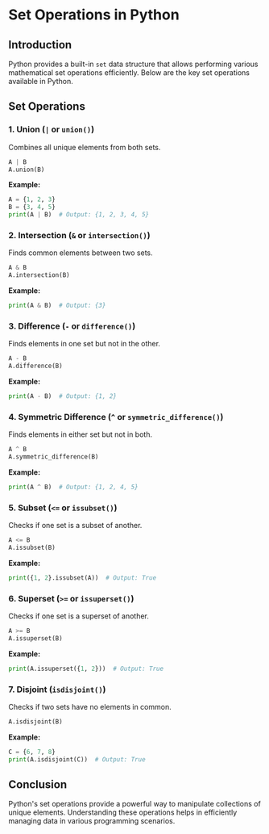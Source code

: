 # Set Operations in Python

## Introduction
Python provides a built-in `set` data structure that allows performing various mathematical set operations efficiently. Below are the key set operations available in Python.

## Set Operations

### 1. **Union (`|` or `union()`)**
Combines all unique elements from both sets.
```python
A | B
A.union(B)
```
**Example:**
```python
A = {1, 2, 3}
B = {3, 4, 5}
print(A | B)  # Output: {1, 2, 3, 4, 5}
```

### 2. **Intersection (`&` or `intersection()`)**
Finds common elements between two sets.
```python
A & B
A.intersection(B)
```
**Example:**
```python
print(A & B)  # Output: {3}
```

### 3. **Difference (`-` or `difference()`)**
Finds elements in one set but not in the other.
```python
A - B
A.difference(B)
```
**Example:**
```python
print(A - B)  # Output: {1, 2}
```

### 4. **Symmetric Difference (`^` or `symmetric_difference()`)**
Finds elements in either set but not in both.
```python
A ^ B
A.symmetric_difference(B)
```
**Example:**
```python
print(A ^ B)  # Output: {1, 2, 4, 5}
```

### 5. **Subset (`<=` or `issubset()`)**
Checks if one set is a subset of another.
```python
A <= B
A.issubset(B)
```
**Example:**
```python
print({1, 2}.issubset(A))  # Output: True
```

### 6. **Superset (`>=` or `issuperset()`)**
Checks if one set is a superset of another.
```python
A >= B
A.issuperset(B)
```
**Example:**
```python
print(A.issuperset({1, 2}))  # Output: True
```

### 7. **Disjoint (`isdisjoint()`)**
Checks if two sets have no elements in common.
```python
A.isdisjoint(B)
```
**Example:**
```python
C = {6, 7, 8}
print(A.isdisjoint(C))  # Output: True
```

## Conclusion
Python's set operations provide a powerful way to manipulate collections of unique elements. Understanding these operations helps in efficiently managing data in various programming scenarios.

